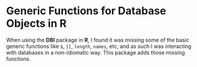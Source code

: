 # Generic Functions for Database Objects in R

When using the **DBI** package in **R**, I found it was missing some
of the basic generic functions like `$`, `[[`, `length`, `names`, etc,
and as such I was interacting with databases in a non-idiomatic way.
This package adds those missing functions.
